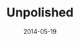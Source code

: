 ---
layout: media
category: media
title: "Unpolished"
date: 2014-05-19
description: "Kirk Perry"
video: "https://s3.amazonaws.com/crossroadsvideomessages/051214_unpolished.mp4"
video-poster: "https://www.crossroads.net/uploadedfiles/051214_unpolished.jpg"
---